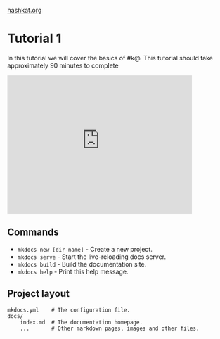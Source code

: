 [hashkat.org](http://hashkat.org)

# Tutorial 1

In this tutorial we will cover the basics of #k@. This tutorial should take approximately 90 minutes to complete

<iframe width="420" height="315" src="https://www.youtube.com/embed/g2QeKQ9yXy0" frameborder="0" allowfullscreen></iframe>


## Commands

* `mkdocs new [dir-name]` - Create a new project.
* `mkdocs serve` - Start the live-reloading docs server.
* `mkdocs build` - Build the documentation site.
* `mkdocs help` - Print this help message.

## Project layout

    mkdocs.yml    # The configuration file.
    docs/
        index.md  # The documentation homepage.
        ...       # Other markdown pages, images and other files.
